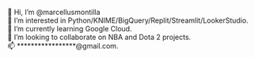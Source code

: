 👋 Hi, I’m @marcellusmontilla  
👀 I’m interested in Python/KNIME/BigQuery/Replit/Streamlit/LookerStudio.  
🌱 I’m currently learning Google Cloud.  
💞️ I’m looking to collaborate on NBA and Dota 2 projects.  
📫 *****************@gmail.com.

<!---
marcellusmontilla/marcellusmontilla is a ✨ special ✨ repository because its `README.md` (this file) appears on your GitHub profile.
You can click the Preview link to take a look at your changes.
--->

